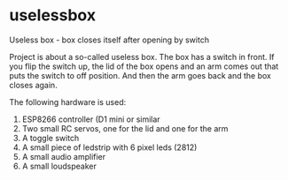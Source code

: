 # uselessbox
Useless box - box closes itself after opening by switch

Project is about a so-called useless box. The box has a switch in front. If you flip the switch up, the lid of the box opens and an arm comes out that puts the switch to off position.
And then the arm goes back and the box closes again.

The following hardware is used:

1) ESP8266 controller (D1 mini or similar
2) Two small RC servos, one for the lid and one for the arm
3) A toggle switch
4) A small piece of ledstrip with 6 pixel leds (2812)
5) A small audio amplifier
6) A small loudspeaker


